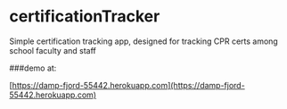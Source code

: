 # certificationTracker
Simple certification tracking app, designed for tracking CPR certs among school faculty and staff


###demo at: 

[https://damp-fjord-55442.herokuapp.com](https://damp-fjord-55442.herokuapp.com)